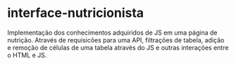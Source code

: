 # interface-nutricionista
Implementação dos conhecimentos adquiridos de JS em uma página de nutrição. Através de requisicões para uma API, filtrações de tabela, adição e remoção de células de uma tabela através do JS e outras interações entre o HTML e JS.
